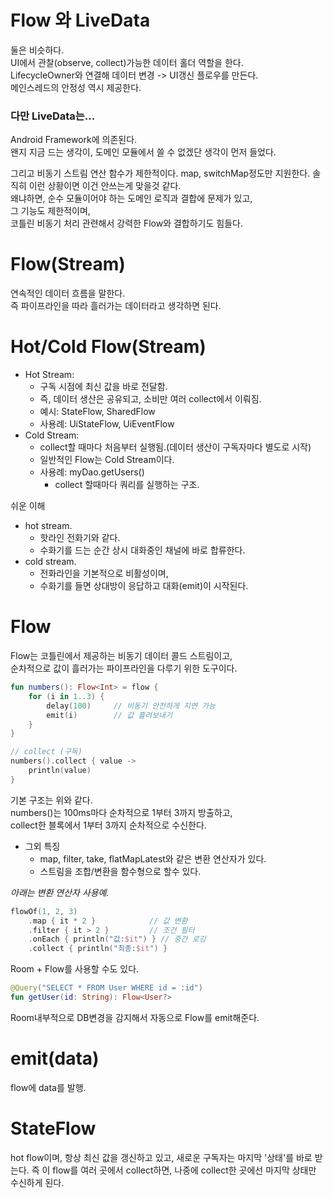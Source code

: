 # Flow 와 LiveData
둘은 비슷하다.  
UI에서 관찰(observe, collect)가능한 데이터 홀더 역할을 한다.  
LifecycleOwner와 연결해 데이터 변경 -> UI갱신 플로우를 만든다.  
메인스레드의 안정성 역시 제공한다.

### 다만 LiveData는...  
Android Framework에 의존된다.  
왠지 지금 드는 생각이, 도메인 모듈에서 쓸 수 없겠단 생각이 먼저 들었다.  

그리고 비동기 스트림 연산 함수가 제한적이다. map, switchMap정도만 지원한다.
솔직히 이런 상황이면 이건 안쓰는게 맞을것 같다.  
왜냐하면, 순수 모듈이어야 하는 도메인 로직과 결합에 문제가 있고,  
그 기능도 제한적이며,  
코틀린 비동기 처리 관련해서 강력한 Flow와 결합하기도 힘들다.

# Flow(Stream)
연속적인 데이터 흐름을 말한다.  
즉 파이프라인을 따라 흘러가는 데이터라고 생각하면 된다.

# Hot/Cold Flow(Stream)
- Hot Stream: 
  - 구독 시점에 최신 값을 바로 전달함.
  - 즉, 데이터 생산은 공유되고, 소비만 여러 collect에서 이뤄짐.
  - 예시: StateFlow, SharedFlow
  - 사용례: UiStateFlow, UiEventFlow
- Cold Stream: 
  - collect할 때마다 처음부터 실행됨.(데이터 생산이 구독자마다 별도로 시작)
  - 일반적인 Flow는 Cold Stream이다.
  - 사용례: myDao.getUsers()
    - collect 할때마다 쿼리를 실행하는 구조.

쉬운 이해
- hot stream.
  - 핫라인 전화기와 같다.
  - 수화기를 드는 순간 상시 대화중인 채널에 바로 합류한다.
- cold stream.
  - 전화라인을 기본적으로 비활성이며,
  - 수화기를 들면 상대방이 응답하고 대화(emit)이 시작된다.

# Flow
Flow는 코틀린에서 제공하는 비동기 데이터 콜드 스트림이고,  
순차적으로 값이 흘러가는 파이프라인을 다루기 위한 도구이다.  

```kotlin
fun numbers(): Flow<Int> = flow {
    for (i in 1..3) {
        delay(100)     // 비동기 안전하게 지연 가능
        emit(i)        // 값 흘려보내기
    }
}

// collect (구독)
numbers().collect { value ->
    println(value)
}
```
기본 구조는 위와 같다.  
numbers()는 100ms마다 순차적으로 1부터 3까지 방출하고,   
collect한 블록에서 1부터 3까지 순차적으로 수신한다.

- 그외 특징 
  - map, filter, take, flatMapLatest와 같은 변환 연산자가 있다.
  - 스트림을 조합/변환을 함수형으로 할수 있다.

*아래는 변환 연산자 사용예.*
```kotlin
flowOf(1, 2, 3)
    .map { it * 2 }            // 값 변환
    .filter { it > 2 }         // 조건 필터
    .onEach { println("값:$it") } // 중간 로깅
    .collect { println("최종:$it") }
```

Room + Flow를 사용할 수도 있다.
```kotlin
@Query("SELECT * FROM User WHERE id = :id")
fun getUser(id: String): Flow<User?>
```
Room내부적으로 DB변경을 감지해서 자동으로 Flow를 emit해준다.

# emit(data)
flow에 data를 발행.

# StateFlow
hot flow이며,
항상 최신 값을 갱신하고 있고, 
새로운 구독자는 마지막 '상태'를 바로 받는다.
즉 이 flow를 여러 곳에서 collect하면, 
나중에 collect한 곳에선 마지막 상태만 수신하게 된다.



